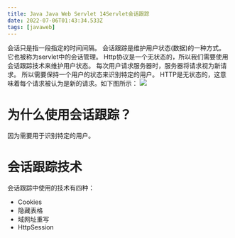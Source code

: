 ```yaml
---
title: Java Java Web Servlet 14Servlet会话跟踪
date: 2022-07-06T01:43:34.533Z
tags: [javaweb]
---
```

会话只是指一段指定的时间间隔。
会话跟踪是维护用户状态(数据)的一种方式。它也被称为servlet中的会话管理。
Http协议是一个无状态的，所以我们需要使用会话跟踪技术来维护用户状态。 每次用户请求服务器时，服务器将请求视为新请求。 所以需要保持一个用户的状态来识别特定的用户。
HTTP是无状态的，这意味着每个请求被认为是新的请求。如下图所示：
![](../../../images/Servlet会话跟踪.jpg)

# 为什么使用会话跟踪？

因为需要用于识别特定的用户。

# 会话跟踪技术
会话跟踪中使用的技术有四种：

* Cookies
* 隐藏表格
* 域网址重写
* HttpSession


